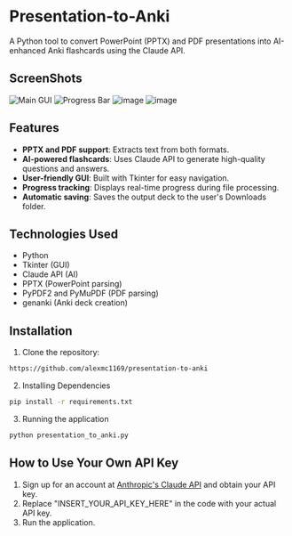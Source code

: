 # Presentation-to-Anki

A Python tool to convert PowerPoint (PPTX) and PDF presentations into AI-enhanced Anki flashcards using the Claude API.
## ScreenShots
![Main GUI](https://github.com/user-attachments/assets/9796a63a-d4b3-41ff-ae35-346a98c72146)
![Progress Bar](https://github.com/user-attachments/assets/d7411b0a-6cb2-4815-a6fb-aa84104a1f51)
![image](https://github.com/user-attachments/assets/3cca17bb-7eaa-4e03-9231-17b2634f8d2e)
![image](https://github.com/user-attachments/assets/799d4183-d378-4916-a903-57c7eb354398)

## Features
- **PPTX and PDF support**: Extracts text from both formats.
- **AI-powered flashcards**: Uses Claude API to generate high-quality questions and answers.
- **User-friendly GUI**: Built with Tkinter for easy navigation.
- **Progress tracking**: Displays real-time progress during file processing.
- **Automatic saving**: Saves the output deck to the user's Downloads folder.

## Technologies Used
- Python
- Tkinter (GUI)
- Claude API (AI)
- PPTX (PowerPoint parsing)
- PyPDF2 and PyMuPDF (PDF parsing)
- genanki (Anki deck creation)

## Installation
1. Clone the repository:
```bash
https://github.com/alexmc1169/presentation-to-anki
```
2. Installing Dependencies
```bash
pip install -r requirements.txt
```
3. Running the application
```bash 
python presentation_to_anki.py
```
## How to Use Your Own API Key
1. Sign up for an account at [Anthropic's Claude API](https://www.anthropic.com/) and obtain your API key.
2. Replace "INSERT_YOUR_API_KEY_HERE" in the code with your actual API key.
3. Run the application.
